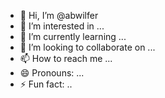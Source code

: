 - 👋 Hi, I’m @abwilfer
- 👀 I’m interested in ...
- 🌱 I’m currently learning ...
- 💞️ I’m looking to collaborate on ...
- 📫 How to reach me ...
- 😄 Pronouns: ...
- ⚡ Fun fact: ..

<!---
abwilfer/abwilfer is a ✨ special ✨ repository because its `README.md` (this file) appears on your GitHub profile.
You can click the Preview link to take a look at your changes.
--->
